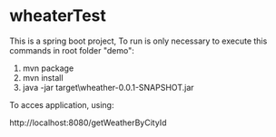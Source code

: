 # wheaterTest

This is a spring boot project, 
To run is only necessary to execute this commands in root folder "demo":

1. mvn package
2. mvn install
3. java -jar target\wheather-0.0.1-SNAPSHOT.jar

To acces application, using:

http://localhost:8080/getWeatherByCityId
